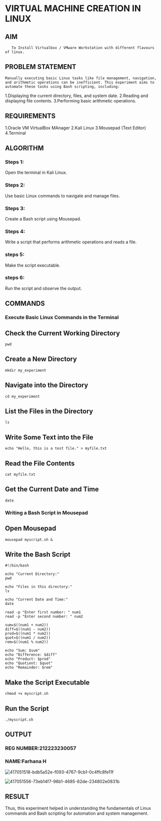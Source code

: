  # VIRTUAL MACHINE CREATION IN LINUX
  ## AIM
       To Install Virtualbox / VMware Workstation with different flavours of linux.
## PROBLEM STATEMENT
    Manually executing basic Linux tasks like file management, navigation, and arithmetic operations can be inefficient. This experiment aims to automate these tasks using Bash scripting, including:

1.Displaying the current directory, files, and system date.
2.Reading and displaying file contents.
3.Performing basic arithmetic operations.

## REQUIREMENTS
1.Oracle VM VirtualBox MAnager
2.Kali Linux
3.Mousepad (Text Editor)
4.Terminal

## ALGORITHM
 ### Steps 1:
 Open the terminal in Kali Linux.
 ### Steps 2:
 Use basic Linux commands to navigate and manage files.
 ### Steps 3:
 Create a Bash script using Mousepad.
 ### Steps 4:
 Write a script that performs arithmetic operations and reads a file.
 ### steps 5:
 Make the script executable.
 ### steps 6:
 Run the script and observe the output.
 
## COMMANDS
### Execute Basic Linux Commands in the Terminal
## Check the Current Working Directory
```
pwd
```
## Create a New Directory
```
mkdir my_experiment
```
## Navigate into the Directory
```
cd my_experiment
```
## List the Files in the Directory
```
ls
```
## Write Some Text into the File
```
echo "Hello, this is a test file." > myfile.txt
```
## Read the File Contents
```
cat myfile.txt
```
## Get the Current Date and Time
```
date
```
### Writing a Bash Script in Mousepad
## Open Mousepad
```
mousepad myscript.sh &
```
## Write the Bash Script
```
#!/bin/bash 

echo "Current Directory:"
pwd

echo "Files in this directory:"
ls

echo "Current Date and Time:"
date

read -p "Enter first number: " num1
read -p "Enter second number: " num2

sum=$((num1 + num2))
diff=$((num1 - num2))
prod=$((num1 * num2))
quot=$((num1 / num2))
rem=$((num1 % num2))

echo "Sum: $sum"
echo "Difference: $diff"
echo "Product: $prod"
echo "Quotient: $quot"
echo "Remainder: $rem"

```
## Make the Script Executable
```
chmod +x myscript.sh
```
## Run the Script
```
./myscript.sh
```
## OUTPUT
### REG NUMBER:212223230057
### NAME:Farhana H

![417051518-bdb5a52e-f093-4767-9cb1-0c4ffc8fe11f](https://github.com/user-attachments/assets/f396c9f4-01fc-4131-947f-b5f8ade7666a)



![417051556-73eb14f7-96b1-4685-82de-234802e0831b](https://github.com/user-attachments/assets/e7b3d770-ef95-4422-af30-f3455aef0968)

 

## RESULT
Thus, this experiment helped in understanding the fundamentals of Linux commands and Bash scripting for automation and system management.

 

  


